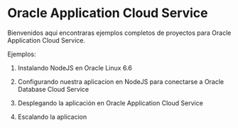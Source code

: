 # Oracle Application Cloud Service
Bienvenidos aqui encontraras ejemplos completos de proyectos para Oracle Application Cloud Service.

Ejemplos:

1. Instalando NodeJS en Oracle Linux 6.6

2. Configurando nuestra aplicacion en NodeJS para conectarse a Oracle Database Cloud Service

3. Desplegando la aplicación en Oracle Application Cloud Service

4. Escalando la aplicacion 
